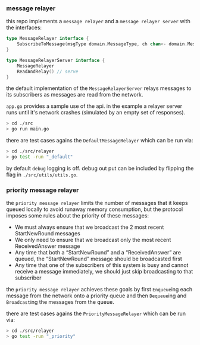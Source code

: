 ### message relayer

this repo implements a `message relayer` and a
`message relayer server` with the interfaces:

```go
type MessageRelayer interface {
	SubscribeToMessage(msgType domain.MessageType, ch chan<- domain.Message)
}

type MessageRelayerServer interface {
	MessageRelayer
	ReadAndRelay() // serve
}
```

the default implementation of the `MessageRelayerServer` relays
messages to its subscribers as messages are read from the network.

`app.go` provides a sample use of the api. in the example a relayer
server runs until it's network crashes (simulated by an empty set of
responses).

```bash
> cd ./src
> go run main.go
```

there are test cases agains the `DefaultMessageRelayer` which can be run
via:

```bash
> cd ./src/relayer
> go test -run "_default"
```

by default `debug` logging is off. debug out put can be included by flipping the flag
in `./src/utils/utils.go`.

### priority message relayer

the `priority message relayer` limits the number of messages that it keeps queued locally to avoid runaway memory consumption, but the protocol imposes some rules about the priority of these messages:

- We must always ensure that we broadcast the 2 most recent StartNewRound messages
- We only need to ensure that we broadcast only the most recent ReceivedAnswer message
- Any time that both a “StartNewRound” and a “ReceivedAnswer” are queued, the “StartNewRound” message should be broadcasted first
- Any time that one of the subscribers of this system is busy and cannot receive a message immediately, we should just skip broadcasting to that subscriber

the `priority message relayer` achieves these goals by first `Enqueue`ing each message from the network
onto a priority queue and then `Dequeue`ing and `Broadcast`ing the messages from the queue.

there are test cases agains the `PriorityMessageRelayer` which can be run
via:

```bash
> cd ./src/relayer
> go test -run "_priority"
```
